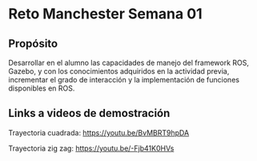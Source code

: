 # Reto Manchester Semana 01

## Propósito
Desarrollar en el alumno las capacidades de manejo del framework ROS, Gazebo, y con los conocimientos adquiridos en la actividad previa, incrementar el grado de interacción y la implementación de funciones disponibles en ROS.

## Links a videos de demostración
Trayectoria cuadrada:
https://youtu.be/BvMBRT9hpDA

Trayectoria zig zag:
https://youtu.be/-Fjb41K0HVs

